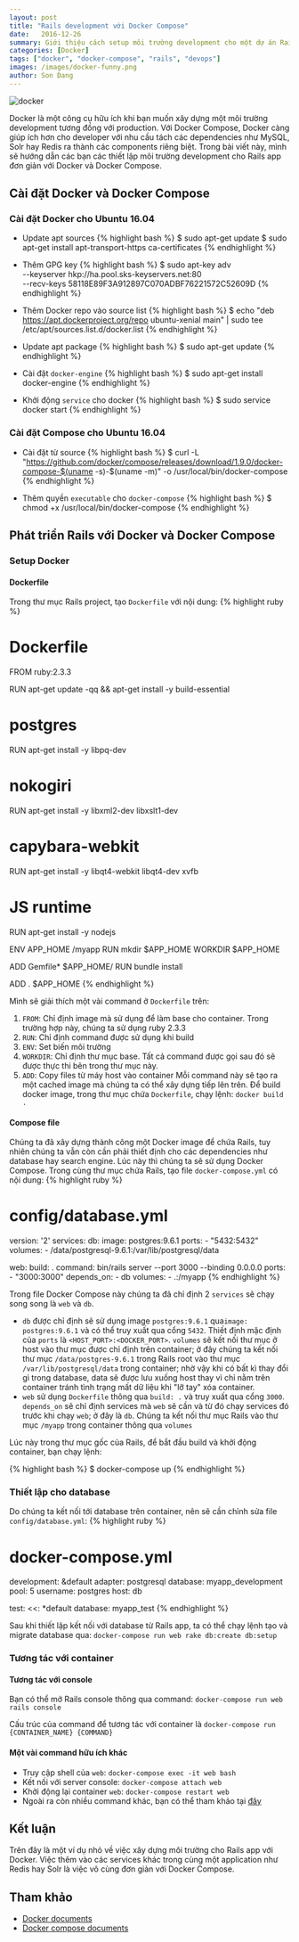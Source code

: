 ```yaml
---
layout: post
title: "Rails development với Docker Compose"
date:   2016-12-26
summary: Giới thiệu cách setup môi trường development cho một dự án Rails cơ bản.
categories: [Docker]
tags: ["docker", "docker-compose", "rails", "devops"]
images: /images/docker-funny.png
author: Son Dang
---
```


![docker](/images/docker-compose.png)

Docker là một công cụ hữu ích khi bạn muốn xây dựng một môi trường development tương đồng với production. Với Docker Compose, Docker càng giúp ích hơn cho developer với nhu cầu tách các dependencies như MySQL, Solr hay Redis ra thành các components riêng biệt. Trong bài viết này, mình sẽ hướng dẫn các bạn các thiết lập môi trường development cho Rails app đơn giản với Docker và Docker Compose.

## Cài đặt Docker và Docker Compose

### Cài đặt Docker cho Ubuntu 16.04

* Update apt sources
{% highlight bash %}
$ sudo apt-get update
$ sudo apt-get install apt-transport-https ca-certificates
{% endhighlight %}

* Thêm GPG key
{% highlight bash %}
$ sudo apt-key adv \
              --keyserver hkp://ha.pool.sks-keyservers.net:80 \
              --recv-keys 58118E89F3A912897C070ADBF76221572C52609D
{% endhighlight %}

* Thêm Docker repo vào source list
{% highlight bash %}
$ echo "deb https://apt.dockerproject.org/repo ubuntu-xenial main" | sudo tee /etc/apt/sources.list.d/docker.list
{% endhighlight %}

* Update apt package
{% highlight bash %}
$ sudo apt-get update
{% endhighlight %}

* Cài đặt `docker-engine`
{% highlight bash %}
$ sudo apt-get install docker-engine
{% endhighlight %}

* Khởi động `service` cho docker
{% highlight bash %}
$ sudo service docker start
{% endhighlight %}

### Cài đặt Compose cho Ubuntu 16.04
* Cài đặt từ source
{% highlight bash %}
$ curl -L "https://github.com/docker/compose/releases/download/1.9.0/docker-compose-$(uname -s)-$(uname -m)" -o /usr/local/bin/docker-compose
{% endhighlight %}

* Thêm quyền `executable` cho `docker-compose`
{% highlight bash %}
$ chmod +x /usr/local/bin/docker-compose
{% endhighlight %}

## Phát triển Rails với Docker và Docker Compose

### Setup Docker

#### Dockerfile
Trong thư mục Rails project, tạo `Dockerfile` với nội dung:
{% highlight ruby %}
# Dockerfile
FROM ruby:2.3.3

RUN apt-get update -qq && apt-get install -y build-essential

# postgres
RUN apt-get install -y libpq-dev

# nokogiri
RUN apt-get install -y libxml2-dev libxslt1-dev

# capybara-webkit
RUN apt-get install -y libqt4-webkit libqt4-dev xvfb

# JS runtime
RUN apt-get install -y nodejs

ENV APP_HOME /myapp
RUN mkdir $APP_HOME
WORKDIR $APP_HOME

ADD Gemfile* $APP_HOME/
RUN bundle install

ADD . $APP_HOME
{% endhighlight %}

Mình sẽ giải thích một vài command ở `Dockerfile` trên:

1. `FROM`: Chỉ định image mà sử dụng để làm base cho container. Trong trường hợp này, chúng ta sử dụng ruby 2.3.3
2. `RUN`: Chỉ định command được sử dụng khi build
3. `ENV`: Set biến môi trường
4. `WORKDIR`: Chỉ định thư mục base. Tất cả command được gọi sau đó sẽ được thực thi bên trong thư mục này.
5.  `ADD`: Copy files từ máy host vào container
Mỗi command này sẽ tạo ra một cached image mà chúng ta có thể xây dựng tiếp lên trên.
Để build docker image, trong thư mục chứa `Dockerfile`, chạy lệnh:
`docker build .`

####  Compose file
Chúng ta đã xây dựng thành công một Docker image để chứa Rails, tuy nhiên chúng ta vẫn còn cần phải thiết định cho các dependencies như database hay search engine. Lúc này thì chúng ta sẽ sử dụng Docker Compose.
Trong cùng thư mục chứa Rails, tạo file `docker-compose.yml` có nội dung:
{% highlight ruby %}
# config/database.yml
version: '2'
services:
  db:
    image: postgres:9.6.1
    ports:
      - "5432:5432"
    volumes:
      - /data/postgresql-9.6.1:/var/lib/postgresql/data

  web:
    build: .
    command: bin/rails server --port 3000 --binding 0.0.0.0
    ports:
      - "3000:3000"
    depends_on:
      - db
    volumes:
      - .:/myapp
{% endhighlight %}

Trong file Docker Compose này chúng ta đã chỉ định 2 `services` sẽ chạy song song là `web` và `db`.

* `db` được chỉ định sẽ sử dụng image `postgres:9.6.1` qua`image: postgres:9.6.1` và có thể truy xuất qua cổng `5432`. Thiết định mặc định của `ports` là `<HOST_PORT>:<DOCKER_PORT>`. `volumes` sẽ kết nối thư mục ở host vào thư mục được chỉ định trên container; ở đây chúng ta kết nối thư mục `/data/postgres-9.6.1` trong Rails root vào thư mục `/var/lib/postgresql/data` trong container; nhờ vậy khi có bất kì thay đổi gì trong database, data sẽ được lưu xuống host thay vì chỉ nằm trên container tránh tình trạng mất dữ liệu khi "lỡ tay" xóa container.
* `web` sử dụng `Dockerfile` thông qua `build: .` và truy xuất qua cổng `3000`. `depends_on` sẽ chỉ định services mà `web` sẽ cần và từ đó chạy services đó trước khi chạy `web`; ở đây là `db`. Chúng ta kết nối thư mục Rails vào thư mục `/myapp` trong container thông qua `volumes`

Lúc này trong thư mục gốc của Rails, để bắt đầu build và khởi động container, bạn chạy lệnh:

{% highlight bash %}
$ docker-compose up
{% endhighlight %}

### Thiết lập cho database
Do chúng ta kết nối tới database trên container, nên sẽ cần chỉnh sửa file `config/database.yml`:
{% highlight ruby %}
# docker-compose.yml
development: &default
  adapter: postgresql
  database: myapp_development
  pool: 5
  username: postgres
  host: db

test:
  <<: *default
  database: myapp_test
{% endhighlight %}

Sau khi thiết lập kết nối với database từ Rails app, ta có thể chạy lệnh tạo và migrate database qua:
`docker-compose run web rake db:create db:setup`

### Tương tác với container

#### Tương tác với console
Bạn có thể mở Rails console thông qua command: `docker-compose run web rails console`

Cấu trúc của command để tương tác với container là `docker-compose run {CONTAINER_NAME} {COMMAND}`

#### Một vài command hữu ích khác
* Truy cập shell của `web`: `docker-compose exec -it web bash`
* Kết nối với server console: `docker-compose attach web`
* Khởi động lại container `web`: `docker-compose restart web`
* Ngoài ra còn nhiều command khác, bạn có thể tham khảo tại [đây](https://docs.docker.com/compose/reference/)

## Kết luận
Trên đây là một ví dụ nhỏ về việc xây dựng môi trường cho Rails app với Docker. Việc thêm vào các services khác trong cùng một application như Redis hay Solr là việc vô cùng đơn giản với Docker Compose.

## Tham khảo
* [Docker documents](https://docs.docker.com/)
* [Docker compose documents](https://docs.docker.com/compose/reference/)
